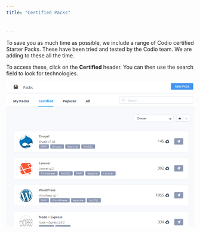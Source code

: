 ```yaml
---
title: "Certified Packs"


---
```


To save you as much time as possible, we include a range of Codio certified Starter Packs. These have been tried and tested by the Codio team. We are adding to these all the time.

To access these, click on the **Certified** header. You can then use the search field to look for technologies.

<img alt="Packs Certified" src="/img/packs_certified.png" class="simple"/>
